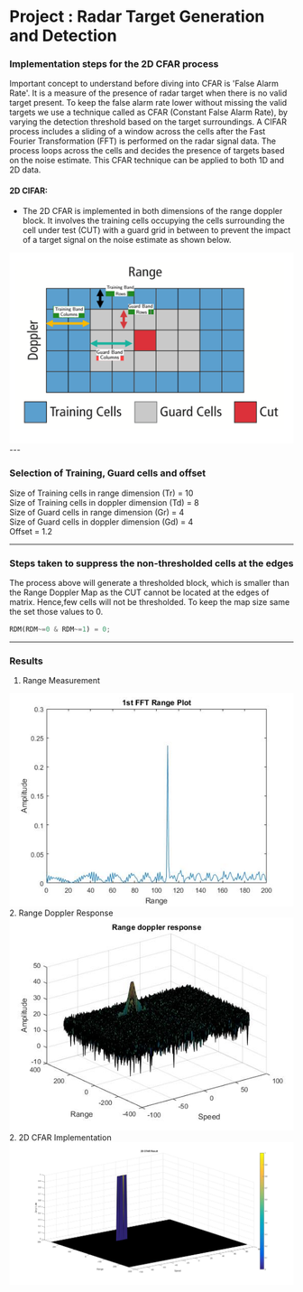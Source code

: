 # **Project : Radar Target Generation and Detection** 

### Implementation steps for the 2D CFAR process  

Important concept to understand before diving into CFAR is 'False Alarm Rate'. It is a measure of the presence of radar target when there is no valid target present. To keep the false alarm rate lower without missing the valid targets we use a technique called as CFAR (Constant False Alarm Rate), by varying the detection threshold based on the target surroundings. A CIFAR process includes a sliding of a window across the cells after the Fast Fourier Transformation (FFT) is performed on the radar signal data. The process loops across the cells and decides the presence of targets based on the noise estimate. This CFAR technique can be applied to both 1D and 2D data.

#### 2D CIFAR:
-	The 2D CFAR is implemented in both dimensions of the range doppler block. It involves the training cells occupying the cells surrounding the cell under test (CUT) with a guard grid in between to prevent the impact of a target signal on the noise estimate as shown below.
<img src= https://github.com/saikrishnachada/SFND_Radar_Target_Generation_and_Detection/blob/master/Images/2D_CFAR.png>
---

### Selection of Training, Guard cells and offset  
Size of Training cells in range dimension (Tr) = 10  
Size of Training cells in doppler dimension (Td) = 8  
Size of Guard cells in range dimension (Gr) = 4  
Size of Guard cells in doppler dimension (Gd) = 4  
Offset = 1.2  

---

### Steps taken to suppress the non-thresholded cells at the edges
The process above will generate a thresholded block, which is smaller than the Range Doppler Map as the CUT cannot be located at the edges of matrix. Hence,few cells will not be thresholded. To keep the map size same the set those values to 0.

```python
RDM(RDM~=0 & RDM~=1) = 0;
```
---

### Results
1. Range Measurement
<img src= https://github.com/saikrishnachada/SFND_Radar_Target_Generation_and_Detection/blob/master/Images/1st_FFT_range_plot.jpg>
2. Range Doppler Response
<img src= https://github.com/saikrishnachada/SFND_Radar_Target_Generation_and_Detection/blob/master/Images/Range_doppler_response.jpg>
2. 2D CFAR Implementation
<img src= https://github.com/saikrishnachada/SFND_Radar_Target_Generation_and_Detection/blob/master/Images/2D_CFAR_Implementation.jpg>
